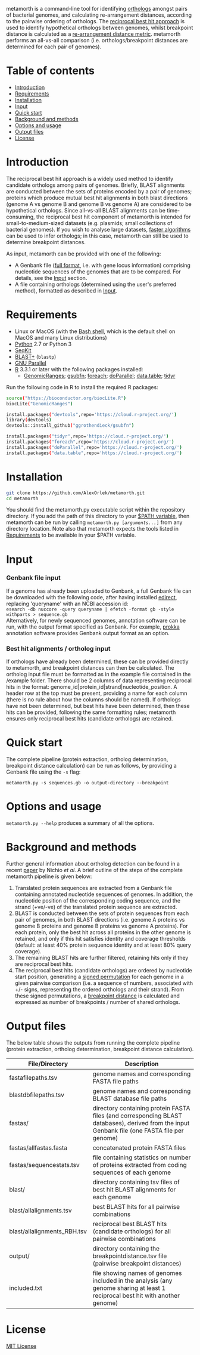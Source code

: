 metamorth is a command-line tool for identifying [orthologs](https://en.wikipedia.org/wiki/Sequence_homology#Orthology) amongst pairs of bacterial genomes, and calculating re-arrangement distances, according to the pairwise ordering of orthologs. The [reciprocal best hit approach](https://www.ncbi.nlm.nih.gov/pubmed/23160176) is used to identify hypothetical orthologs between genomes, whilst breakpoint distance is calculated as a [re-arrangement distance metric](https://cse.sc.edu/~jtang/mage.pdf). metamorth performs an all-vs-all comparison (i.e. orthologs/breakpoint distances are determined for each pair of genomes).


# Table of contents

* [Introduction](#Introduction)
* [Requirements](#Requirements)
* [Installation](#Installation)
* [Input](#Input)
* [Quick start](#Quick-start)
* [Background and methods](#Background-and-methods)
* [Options and usage](#Options-and-usage)
* [Output files](#Output-files)
* [License](#License)



# Introduction

The reciprocal best hit approach is a widely used method to identify candidate orthologs among pairs of genomes. Briefly, BLAST alignments are conducted between the sets of proteins encoded by a pair of genomes; proteins which produce mutual best hit alignments in both blast directions (genome A vs genome B and genome B vs genome A) are considered to be hypothetical orthologs. Since all-vs-all BLAST alignments can be time-consuming, the reciprocal best hit component of metamorth is intended for small-to-medium-sized datasets (e.g. plasmids; small collections of bacterial genomes). If you wish to analyse large datasets, [faster algorithms](https://journals.plos.org/plosone/article?id=10.1371/journal.pone.0101850) can be used to infer orthologs; in this case, metamorth can still be used to determine breakpoint distances. 

As input, metamorth can be provided with one of the following:

* A Genbank file ([full format](https://widdowquinn.github.io/2018-03-06-ibioic/01-introduction/02-annotation.html), i.e. with gene locus information) comprising nucleotide sequences of the genomes that are to be compared. For details, see the [Input](#Input) section.
* A file containing orthologs (determined using the user's preferred method), formatted as described in [Input](#Input).


# Requirements

* Linux or MacOS (with the [Bash shell](https://en.wikibooks.org/wiki/Bash_Shell_Scripting#What_is_Bash?), which is the default shell on MacOS and many Linux distributions)
* [Python](https://www.python.org/) 2.7 or Python 3
* [SeqKit](https://github.com/shenwei356/seqkit)
* [BLAST+](https://www.ncbi.nlm.nih.gov/books/NBK279690/) (`blastp`)
* [GNU Parallel](https://www.gnu.org/software/parallel/)
* [R](https://www.r-project.org/) 3.3.1 or later with the following packages installed:
    * [GenomicRanges](https://bioconductor.org/packages/release/bioc/html/GenomicRanges.html); [gsubfn](https://cran.r-project.org/web/packages/gsubfn/index.html); [foreach](https://cran.r-project.org/web/packages/foreach/index.html); [doParallel](https://cran.r-project.org/web/packages/doParallel/index.html); [data.table](https://cran.r-project.org/web/packages/data.table/index.html); [tidyr](https://cran.r-project.org/web/packages/tidyr/index.html)<br>

Run the following code in R to install the required R packages:<br>
```bash
source("https://bioconductor.org/biocLite.R")
biocLite("GenomicRanges")

install.packages("devtools",repo='https://cloud.r-project.org/')
library(devtools)
devtools::install_github("ggrothendieck/gsubfn")

install.packages("tidyr",repo='https://cloud.r-project.org/')
install.packages("foreach",repo='https://cloud.r-project.org/')
install.packages("doParallel",repo='https://cloud.r-project.org/')
install.packages("data.table",repo='https://cloud.r-project.org/')
```

# Installation

```bash
git clone https://github.com/AlexOrlek/metamorth.git
cd metamorth
```
You should find the metamorth.py executable script within the repository directory. If you add the path of this directory to your [$PATH variable](https://www.computerhope.com/issues/ch001647.htm), then metamorth can be run by calling `metamorth.py [`*`arguments...`*`]` from any directory location. Note also that metamorth expects the tools listed in [Requirements](#Requirements) to be available in your $PATH variable.

# Input

### Genbank file input

If a genome has already been uploaded to Genbank, a full Genbank file can be downloaded with the following code, after having installed [edirect](https://www.ncbi.nlm.nih.gov/books/NBK179288/), replacing 'queryname' with an NCBI accession id:<br>
`esearch -db nuccore -query queryname | efetch -format gb -style withparts > sequence.gb`<br>
Alternatively, for newly sequenced genomes, annotation software can be run, with the output format specified as Genbank. For example, [prokka](https://github.com/tseemann/prokka) annotation software provides Genbank output format as an option.


### Best hit alignments / ortholog input

If orthologs have already been determined, these can be provided directly to metamorth, and breakpoint distances can then be calculated. The ortholog input file must be formatted as in the example file contained in the /example folder. There should be 2 columns of data representing reciprocal hits in the format: genome_id|protein_id|strand|nucleotide_position. A header row at the top must be present, providing a name for each column (there is no rule about how the columns should be named). If orthologs have not been determined, but best hits have been determined, then these hits can be provided, following the same formatting rules; metamorth ensures only reciprocal best hits (candidate orthologs) are retained.


# Quick start

The complete pipeline (protein extraction, ortholog determination, breakpoint distance calculation) can be run as follows, by providing a Genbank file using the `-s` flag:

`metamorth.py -s sequences.gb -o output-directory --breakpoint`



# Options and usage

`metamorth.py --help` produces a summary of all the options.


# Background and methods

Further general information about ortholog detection can be found in a recent [paper](https://www.ncbi.nlm.nih.gov/pmc/articles/PMC5674930/) by Nichio _et al_. A brief outline of the steps of the complete metamorth pipeline is given below:

1. Translated protein sequences are extracted from a Genbank file containing annotated nucleotide sequences of genomes. In addition, the nucleotide position of the corresponding coding sequence, and the strand (+ve/-ve) of the translated protein sequence are extracted.
2. BLAST is conducted between the sets of protein sequences from each pair of genomes, in both BLAST directions (i.e. genome A proteins vs genome B proteins and genome B proteins vs genome A proteins). For each protein, only the best hit across all proteins in the other genome is retained, and only if this hit satisfies identity and coverage thresholds (default: at least 40% protein sequence identity and at least 80% query coverage).
3. The remaining BLAST hits are further filtered, retaining hits only if they are reciprocal best hits.
4. The reciprocal best hits (candidate orthologs) are ordered by nucleotide start position, generating a [signed permutation](http://rosalind.info/glossary/signed-permutation/) for each genome in a given pairwise comparison (i.e. a sequence of numbers, associated with +/- signs, representing the ordered orthologs and their strand). From these signed permutations, a [breakpoint distance](https://www.liebertpub.com/doi/abs/10.1089/cmb.1998.5.555) is calculated and expressed as number of breakpoints / number of shared orthologs.



# Output files

The below table shows the outputs from running the complete pipeline (protein extraction, ortholog determination, breakpoint distance calculation).

File/Directory               | Description
---------------------------- | -------------------------------------------------------------------------------------------------
fastafilepaths.tsv	     | genome names and corresponding FASTA file paths
blastdbfilepaths.tsv	     | genome names and corresponding BLAST database file paths
fastas/                      | directory containing protein FASTA files (and corresponding BLAST databases), derived from the input Genbank file (one FASTA file per genome)
fastas/allfastas.fasta       | concatenated protein FASTA files
fastas/sequencestats.tsv     | file containing statistics on number of proteins extracted from coding sequences of each genome
blast/                       | directory containing tsv files of best hit BLAST alignments for each genome
blast/allalignments.tsv      | best BLAST hits for all pairwise combinations
blast/allalignments_RBH.tsv  | reciprocal best BLAST hits (candidate orthologs) for all pairwise combinations
output/                      | directory containing the breakpointdistance.tsv file (pairwise breakpoint distances)
included.txt                 | file showing names of genomes included in the analysis (any genome sharing at least 1 reciprocal best hit with another genome)



# License

[MIT License](https://en.wikipedia.org/wiki/MIT_License)
